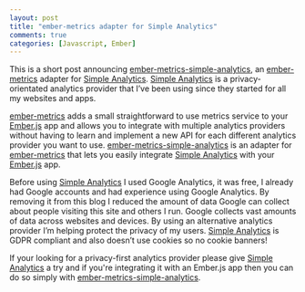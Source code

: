 ```yaml
---
layout: post
title: "ember-metrics adapter for Simple Analytics"
comments: true
categories: [Javascript, Ember]
---
```


This is a short post announcing [ember-metrics-simple-analytics](https://github.com/mrloop/ember-metrics-simple-analytics), an [ember-metrics](https://github.com/adopted-ember-addons/ember-metrics) adapter for [Simple Analytics](https://www.simpleanalytics.com/). [Simple Analytics](https://www.simpleanalytics.com/) is a privacy-orientated analytics provider that I’ve been using since they started for all my websites and apps.

[ember-metrics](https://github.com/adopted-ember-addons/ember-metrics) adds a small straightforward to use metrics service to your [Ember.js](https://emberjs.com/) app and allows you to integrate with multiple analytics providers without having to learn and implement a new API for each different analytics provider you want to use. [ember-metrics-simple-analytics](https://github.com/mrloop/ember-metrics-simple-analytics) is an adapter for [ember-metrics](https://github.com/adopted-ember-addons/ember-metrics) that lets you easily integrate [Simple Analytics](https://www.simpleanalytics.com/) with your [Ember.js](https://emberjs.com/) app.

Before using [Simple Analytics](https://www.simpleanalytics.com/) I used Google Analytics, it was free, I already had Google accounts and had experience using Google Analytics. By removing it from this blog I reduced the amount of data Google can collect about people visiting this site and others I run. Google collects vast amounts of data across websites and devices. By using an alternative analytics provider I’m helping protect the privacy of my users. [Simple Analytics](https://www.simpleanalytics.com/) is GDPR compliant and also doesn’t use cookies so no cookie banners!

If your looking for a privacy-first analytics provider please give [Simple Analytics](https://www.simpleanalytics.com/) a try and if you're integrating it with an Ember.js app then you can do so simply with [ember-metrics-simple-analytics](https://github.com/mrloop/ember-metrics-simple-analytics).

